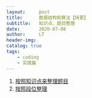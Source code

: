 ```yaml
---
layout:     post
title:      数据结构和算法【持更】
subtitle:   知识点、题目整理
date:       2020-07-08
author:     LT
header-img: 
catalog: true
tags:
    - coding
    - 实践篇
---
```


1. [按照知识点来整理题目](https://github.com/LeeeLiu/Leetcode_notes/)
2. [按照段位整理](https://github.com/LeeeLiu/Leetcode_notes/blob/master/summary/ChallengeCAT/ChallengeCAT.md)